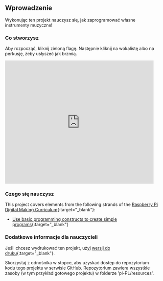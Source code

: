 ## Wprowadzenie

Wykonując ten projekt nauczysz się, jak zaprogramować własne instrumenty muzyczne!

### Co stworzysz

Aby rozpocząć, kliknij zieloną flagę. Następnie kliknij na wokalistę albo na perkusję, żeby usłyszeć jak brzmią.

<div class="scratch-preview">
  <iframe allowtransparency="true" width="485" height="402" src="https://scratch.mit.edu/projects/embed/26741186/?autostart=false" frameborder="0"></iframe>
</div>

### Czego się nauczysz

This project covers elements from the following strands of the [Raspberry Pi Digital Making Curriculum](http://rpf.io/curriculum){:target="_blank"}:

+ [Use basic programming constructs to create simple programs](https://www.raspberrypi.org/curriculum/programming/creator){:target="_blank"}

### Dodatkowe informacje dla nauczycieli

Jeśli chcesz wydrukować ten projekt, użyj [wersji do druku](https://projects.raspberrypi.org/en/projects/rock-band/print){:target="_blank"}.

Skorzystaj z odnośnika w stopce, aby uzyskać dostęp do repozytorium kodu tego projektu w serwisie GitHub. Repozytorium zawiera wszystkie zasoby (w tym przykład gotowego projektu) w folderze 'pl-PL/resources'.